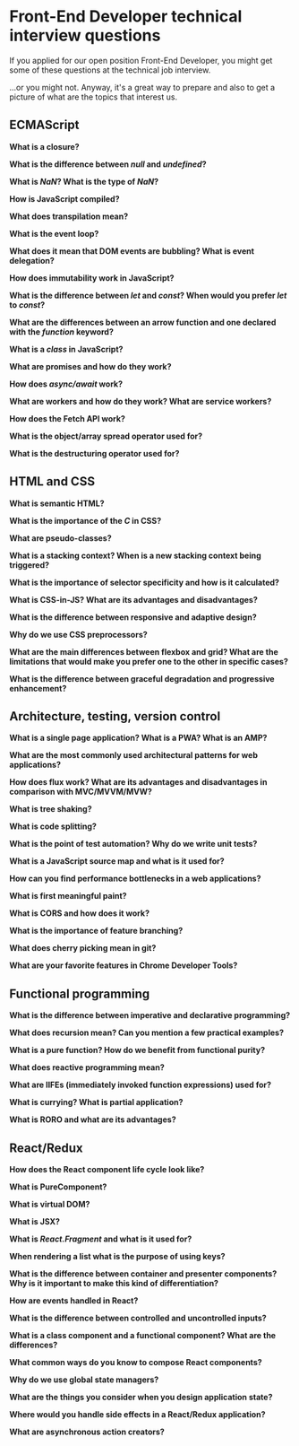 # Front-End Developer technical interview questions

If you applied for our open position Front-End Developer, you might get some of these questions at the technical job interview.

...or you might not. Anyway, it's a great way to prepare and also to get a picture of what are the topics that interest us.

## ECMAScript

**What is a closure?**

**What is the difference between _null_ and _undefined_?**

**What is _NaN_? What is the type of _NaN_?**

**How is JavaScript compiled?**

**What does transpilation mean?**

**What is the event loop?**

**What does it mean that DOM events are bubbling? What is event delegation?**

**How does immutability work in JavaScript?**

**What is the difference between _let_ and _const_? When would you prefer _let_ to _const_?**

**What are the differences between an arrow function and one declared with the _function_ keyword?**

**What is a _class_ in JavaScript?**

**What are promises and how do they work?**

**How does _async/await_ work?**

**What are workers and how do they work? What are service workers?**

**How does the Fetch API work?**

**What is the object/array spread operator used for?**

**What is the destructuring operator used for?**

## HTML and CSS

**What is semantic HTML?**

**What is the importance of the _C_ in CSS?**

**What are pseudo-classes?**

**What is a stacking context? When is a new stacking context being triggered?**

**What is the importance of selector specificity and how is it calculated?**

**What is CSS-in-JS? What are its advantages and disadvantages?**

**What is the difference between responsive and adaptive design?**

**Why do we use CSS preprocessors?**

**What are the main differences between flexbox and grid? What are the limitations that would make you prefer one to the other in specific cases?**

**What is the difference between graceful degradation and progressive enhancement?**

## Architecture, testing, version control

**What is a single page application? What is a PWA? What is an AMP?**

**What are the most commonly used architectural patterns for web applications?**

**How does flux work? What are its advantages and disadvantages in comparison with MVC/MVVM/MVW?**

**What is tree shaking?**

**What is code splitting?**

**What is the point of test automation? Why do we write unit tests?**

**What is a JavaScript source map and what is it used for?**

**How can you find performance bottlenecks in a web applications?**

**What is first meaningful paint?**

**What is CORS and how does it work?**

**What is the importance of feature branching?**

**What does cherry picking mean in git?**

**What are your favorite features in Chrome Developer Tools?**

## Functional programming

**What is the difference between imperative and declarative programming?**

**What does recursion mean? Can you mention a few practical examples?**

**What is a pure function? How do we benefit from functional purity?**

**What does reactive programming mean?**

**What are IIFEs (immediately invoked function expressions) used for?**

**What is currying? What is partial application?**

**What is RORO and what are its advantages?**

## React/Redux

**How does the React component life cycle look like?**

**What is PureComponent?**

**What is virtual DOM?**

**What is JSX?**

**What is _React.Fragment_ and what is it used for?**

**When rendering a list what is the purpose of using keys?**

**What is the difference between container and presenter components? Why is it important to make this kind of differentiation?**

**How are events handled in React?**

**What is the difference between controlled and uncontrolled inputs?**

**What is a class component and a functional component? What are the differences?**

**What common ways do you know to compose React components?**

**Why do we use global state managers?**

**What are the things you consider when you design application state?**

**Where would you handle side effects in a React/Redux application?**

**What are asynchronous action creators?**
